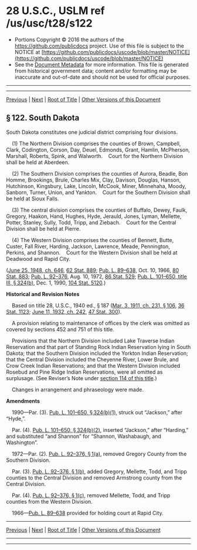 ---
---

# 28 U.S.C., USLM ref /us/usc/t28/s122

* Portions Copyright © 2016 the authors of the https://github.com/publicdocs project.
  Use of this file is subject to the NOTICE at [https://github.com/publicdocs/uscode/blob/master/NOTICE](https://github.com/publicdocs/uscode/blob/master/NOTICE)
* See the [Document Metadata](././../../../../..//README.md) for more information.
  This file is generated from historical government data; content and/or formatting may be inaccurate and out-of-date and should not be used for official purposes.

----------
----------

[Previous](./../../../../..//us/usc/t28/ptI/ch5/m__us_usc_t28_s121.md) | [Next](./../../../../..//us/usc/t28/ptI/ch5/m__us_usc_t28_s123.md) | [Root of Title](./../../../../../) | [Other Versions of this Document](https://publicdocs.github.io/go/links?ns=uslm&ref=%2Fus%2Fusc%2Ft28%2Fs122)

## § 122. South Dakota

South Dakota constitutes one judicial district comprising four divisions.

    (1) The Northern Division comprises the counties of Brown, Campbell, Clark, Codington, Corson, Day, Deuel, Edmonds, Grant, Hamlin, McPherson, Marshall, Roberts, Spink, and Walworth.    Court for the Northern Division shall be held at Aberdeen.

    (2) The Southern Division comprises the counties of Aurora, Beadle, Bon Homme, Brookings, Brule, Charles Mix, Clay, Davison, Douglas, Hanson, Hutchinson, Kingsbury, Lake, Lincoln, McCook, Miner, Minnehaha, Moody, Sanborn, Turner, Union, and Yankton.    Court for the Southern Division shall be held at Sioux Falls.

    (3) The central division comprises the counties of Buffalo, Dewey, Faulk, Gregory, Haakon, Hand, Hughes, Hyde, Jerauld, Jones, Lyman, Mellette, Potter, Stanley, Sully, Todd, Tripp, and Ziebach.    Court for the Central Division shall be held at Pierre.

    (4) The Western Division comprises the counties of Bennett, Butte, Custer, Fall River, Harding, Jackson, Lawrence, Meade, Pennington, Perkins, and Shannon.    Court for the Western Division shall be held at Deadwood and Rapid City.

([June 25, 1948, ch. 646][/us/act/1948-06-25/ch646], [62 Stat. 889][/us/stat/62/889]; [Pub. L. 89–638][/us/pl/89/638], Oct. 10, 1966, [80 Stat. 883][/us/stat/80/883]; [Pub. L. 92–376][/us/pl/92/376], Aug. 10, 1972, [86 Stat. 529][/us/stat/86/529]; [Pub. L. 101–650, title III, § 324(b)][/us/pl/101/650/s324/b], Dec. 1, 1990, [104 Stat. 5120][/us/stat/104/5120].)

 __Historical and Revision Notes__ 

    Based on title 28, U.S.C., 1940 ed., § 187 ([Mar. 3, 1911, ch. 231, § 106][/us/act/1911-03-03/ch231/s106], [36 Stat. 1123][/us/stat/36/1123]; [June 11, 1932, ch. 242][/us/act/1932-06-11/ch242], [47 Stat. 300][/us/stat/47/300]).

    A provision relating to maintenance of offices by the clerk was omitted as covered by sections 452 and 751 of this title.

    Provisions that the Northern Division included Lake Traverse Indian Reservation and that part of Standing Rock Indian Reservation lying in South Dakota; that the Southern Division included the Yorkton Indian Reservation; that the Central Division included the Cheyenne River, Lower Brule, and Crow Creek Indian Reservations; and that the Western Division included Rosebud and Pine Ridge Indian Reservations, were all omitted as surplusage. (See Reviser’s Note under [section 114 of this title][/us/usc/t28/s114].)

    Changes in arrangement and phraseology were made.

 __Amendments__ 

    1990—Par. (3). [Pub. L. 101–650, § 324(b)(1)][/us/pl/101/650/s324/b/1], struck out “Jackson,” after “Hyde,”.

    Par. (4). [Pub. L. 101–650, § 324(b)(2)][/us/pl/101/650/s324/b/2], inserted “Jackson,” after “Harding,” and substituted “and Shannon” for “Shannon, Washabaugh, and Washington”.

    1972—Par. (2). [Pub. L. 92–376, § 1(a)][/us/pl/92/376/s1/a], removed Gregory County from the Southern Division.

    Par. (3). [Pub. L. 92–376, § 1(b)][/us/pl/92/376/s1/b], added Gregory, Mellette, Todd, and Tripp counties to the Central Division and removed Armstrong county from the Central Division.

    Par. (4). [Pub. L. 92–376, § 1(c)][/us/pl/92/376/s1/c], removed Mellette, Todd, and Tripp counties from the Western Division.

    1966—[Pub. L. 89–638][/us/pl/89/638] provided for holding court at Rapid City.

----------

[Previous](./../../../../..//us/usc/t28/ptI/ch5/m__us_usc_t28_s121.md) | [Next](./../../../../..//us/usc/t28/ptI/ch5/m__us_usc_t28_s123.md) | [Root of Title](./../../../../../) | [Other Versions of this Document](https://publicdocs.github.io/go/links?ns=uslm&ref=%2Fus%2Fusc%2Ft28%2Fs122)

----------
----------

[/us/act/1948-06-25/ch646]: https://publicdocs.github.io/go/links?ns=uslm&ref=%2Fus%2Fact%2F1948-06-25%2Fch646
[/us/stat/62/889]: https://publicdocs.github.io/go/links?ns=uslm&ref=%2Fus%2Fstat%2F62%2F889
[/us/pl/89/638]: https://publicdocs.github.io/go/links?ns=uslm&ref=%2Fus%2Fpl%2F89%2F638
[/us/stat/80/883]: https://publicdocs.github.io/go/links?ns=uslm&ref=%2Fus%2Fstat%2F80%2F883
[/us/pl/92/376]: https://publicdocs.github.io/go/links?ns=uslm&ref=%2Fus%2Fpl%2F92%2F376
[/us/stat/86/529]: https://publicdocs.github.io/go/links?ns=uslm&ref=%2Fus%2Fstat%2F86%2F529
[/us/pl/101/650/s324/b]: https://publicdocs.github.io/go/links?ns=uslm&ref=%2Fus%2Fpl%2F101%2F650%2Fs324%2Fb
[/us/stat/104/5120]: https://publicdocs.github.io/go/links?ns=uslm&ref=%2Fus%2Fstat%2F104%2F5120
[/us/act/1911-03-03/ch231/s106]: https://publicdocs.github.io/go/links?ns=uslm&ref=%2Fus%2Fact%2F1911-03-03%2Fch231%2Fs106
[/us/stat/36/1123]: https://publicdocs.github.io/go/links?ns=uslm&ref=%2Fus%2Fstat%2F36%2F1123
[/us/act/1932-06-11/ch242]: https://publicdocs.github.io/go/links?ns=uslm&ref=%2Fus%2Fact%2F1932-06-11%2Fch242
[/us/stat/47/300]: https://publicdocs.github.io/go/links?ns=uslm&ref=%2Fus%2Fstat%2F47%2F300
[/us/usc/t28/s114]: https://publicdocs.github.io/go/links?ns=uslm&ref=%2Fus%2Fusc%2Ft28%2Fs114
[/us/pl/101/650/s324/b/1]: https://publicdocs.github.io/go/links?ns=uslm&ref=%2Fus%2Fpl%2F101%2F650%2Fs324%2Fb%2F1
[/us/pl/101/650/s324/b/2]: https://publicdocs.github.io/go/links?ns=uslm&ref=%2Fus%2Fpl%2F101%2F650%2Fs324%2Fb%2F2
[/us/pl/92/376/s1/a]: https://publicdocs.github.io/go/links?ns=uslm&ref=%2Fus%2Fpl%2F92%2F376%2Fs1%2Fa
[/us/pl/92/376/s1/b]: https://publicdocs.github.io/go/links?ns=uslm&ref=%2Fus%2Fpl%2F92%2F376%2Fs1%2Fb
[/us/pl/92/376/s1/c]: https://publicdocs.github.io/go/links?ns=uslm&ref=%2Fus%2Fpl%2F92%2F376%2Fs1%2Fc
[/us/pl/89/638]: https://publicdocs.github.io/go/links?ns=uslm&ref=%2Fus%2Fpl%2F89%2F638


